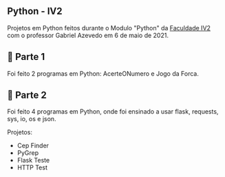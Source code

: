 ## Python - IV2

Projetos em Python feitos durante o Modulo "Python" da [Faculdade IV2](https://faculdadeiv2.com.br) com o professor Gabriel Azevedo em 6 de maio de 2021.

## 📝 Parte 1

Foi feito 2 programas em Python: AcerteONumero e Jogo da Forca.

## 📝 Parte 2

Foi feito 4 programas em Python, onde foi ensinado a usar flask, requests, sys, io, os e json.

Projetos:

- Cep Finder
- PyGrep
- Flask Teste
- HTTP Test


